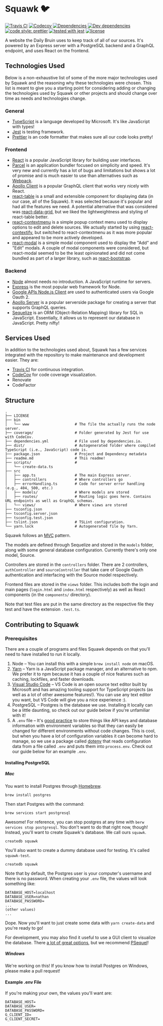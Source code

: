 # Squawk 🐦

[![Travis CI](https://img.shields.io/travis/daily-bruin/squawk.svg?style=flat)](https://travis-ci.org/daily-bruin/squawk)
[![Codecov](https://img.shields.io/codecov/c/github/daily-bruin/squawk.svg)](https://codecov.io/github/daily-bruin/squawk)
[![Dependencies](https://david-dm.org/daily-bruin/squawk/status.svg?style=flat)](https://david-dm.org/daily-bruin/squawk)
[![Dev dependencies](https://david-dm.org/daily-bruin/squawk/dev-status.svg?style=flat)](https://david-dm.org/daily-bruin/squawk?type=dev)
[![code style: prettier](https://img.shields.io/badge/code_style-prettier-ff69b4.svg?style=flat)](https://github.com/prettier/prettier)
[![tested with jest](https://img.shields.io/badge/tested_with-jest-99424f.svg?style=flat)](https://github.com/facebook/jest)
[![license](https://img.shields.io/github/license/daily-bruin/squawk.svg)]()

A website the Daily Bruin uses to keep track of all of our sources.
It's powered by an Express server with a PostgreSQL backend and a GraphQL
endpoint, and uses React on the frontend.

## Technologies Used

Below is a non-exhaustive list of some of the more major technologies used by Squawk and the reasoning why these technologies were chosen. This list is meant to give you a starting point for considering adding or changing the technologies used by Squawk or other projects and should change over time as needs and technologies change.

### General

* [TypeScript](http://www.typescriptlang.org) is a language developed by Microsoft. It's like JavaScript with types!
* [Jest](https://facebook.github.io/jest/) is testing framework.
* [Prettier](https://prettier.io) is an code formatter that makes sure all our code looks pretty!

### Frontend

* [React](https://reactjs.org) is a popular JavaScript library for building user interfaces.
* [Parcel](https://parceljs.org) is an application bundler focused on simplicity and speed. It's very new and currently has a lot of bugs and limitations but shows a lot of promise and is much easier to use than alternatives such as [Webpack](https://webpack.js.org).
* [Apollo Client](https://www.apollographql.com/client) is a popular GraphQL client that works very nicely with React.
* [react-table](https://react-table.js.org) is a small and extensible component for displaying data (in our case, all of the Squawk). It was selected because it's popular and had all the features we need. A potential alternative that was considered was [react-data-grid](http://adazzle.github.io/react-data-grid/), but we liked the lightweightness and styling of react-table better.
* [react-contextmenu](https://vkbansal.me/react-contextmenu/) is a simple popup context menu used to display options to edit and delete sources. We actually started by using [react-contextify](https://github.com/galkinrost/react-contextify), but switched to react-contextmenu as it was more popular and appeared to be more actively developed.
* [react-modal](https://github.com/reactjs/react-modal) is a simple modal component used to display the "Add" and "Edit" modals. A couple of modal components were considered, but react-modal seemed to be the least opinionated and did not come bundled as part of a larger library, such as [react-bootstrap](https://react-bootstrap.github.io).

### Backend

* [Node](https://nodejs.org/en/) almost needs no introduction. A JavaScript runtime for servers.
* [Express](https://expressjs.com) is the most popular web framework for Node.
* [Google APIs Node.js Client](http://google.github.io/google-api-nodejs-client/22.2.0/index.html) are used to authenticated users via Google Oauth 2.
* [Apollo Server](https://www.apollographql.com/servers) is a popular serverside package for creating a server that supports GraphQL queries.
* [Sequelize](http://docs.sequelizejs.com) is an ORM (Object-Relation Mapping) library for SQL in JavaScript. Essentially, it allows us to represent our database in JavaScript. Pretty nifty!

## Services Used

In addition to the technologies used about, Squawk has a few services integrated with the repository to make maintenance and development easier. They are:

* [Travis CI](https://travis-ci.org/daily-bruin/squawk) for continuous integration.
* [CodeCov](https://codecov.io/gh/daily-bruin/squawk) for code coverage visualization.
* Renovate
* CodeFactor

## Structure

```
.
├── LICENSE
├── bin
│   └── www                     # The file the actually runs the node server.
├── coverage/                   # Folder generated by Jest for use with CodeCov.
├── dependencies.yml            # File used by dependencies.io.
├── dist/                       # Autogenerated folder where compiled TypeScript (i.e., JavaScript) code is.
├── package.json                # Project and Dependency metadata
├── readme.md                   # This readme!
├── scripts/                    #
│   └── create-data.ts
├── src
│   ├── app.ts                  # The main Express server.
│   ├── controllers             # Where controllers go
│   ├── errorHandling.ts        # Code for server error handling (e.g., 404, 500, etc.)
│   ├── models/                 # Where models are stored
│   ├── routes/                 # Routing logic goes here. Contains URL endpoints as well as GraphQL schemas.
│   └── views/                  # Where views are stored
├── tsconfig.json
├── tsconfig.server.json
├── tsconfig.test.json
├── tslint.json                 # TSLint configuration.
└── yarn.lock                   # Autogenerated file by Yarn.
```

Squawk follows an [MVC](https://en.wikipedia.org/wiki/Model–view–controller)
pattern.

The models are defined through Sequelize and stored in the `models` folder,
along with some general database configuration. Currently there's only one
model, Source.

Controllers are stored in the `controllers` folder. There are 2 controllers,
`authController` and `sourceController` that take care of Google Oauth
authentication and interfacing with the Source model respectively.

Frontend files are stored in the `views` folder. This includes both the login and main pages (`login.html` and `index.html` respectively) as well as React components (in the `components/` directory).

Note that test files are put in the same directory as the respective file they test and have the extension `.test.ts`.

## Contributing to Squawk

### Prerequisites

There are a couple of programs and files Squawk depends on that you'll need to
have installed to run it locally.

1.  Node – You can install this with a simple `brew install node` on macOS.
2.  [Yarn](https://yarnpkg.com/lang/en/docs/install/) – Yarn is a JavaScript
    package manager, and an alternative to npm. We prefer it to npm because it
    has a couple of nice features such as caching, lockfiles, and faster
    downloads.
3.  [Visual Studio Code](https://code.visualstudio.com) – VS Code is an open
    source text editor built by Microsoft and has amazing tooling support for
    TypeScript projects (as well as a lot of other awesome features!). You can
    use any text editor you want, but VS Code will give you a nice experience :).
4.  PostgreSQL – Postgres is the database we use. Installing it locally can be a
    little daunting, so check out our guide below if you're unfamiliar with it!
5.  A `.env` file – It's [good practice](https://12factor.net/config) to store
    things like API keys and database information with environment variables so
    that they can easily be changed for different environments without code
    changes. This is cool, but when you have a lot of configuration variables it
    can become hard to manage, so we use a package called
    [dotenv](https://www.npmjs.com/package/dotenv) that reads configuration data
    from a file called `.env` and puts them into `process.env`. Check out our
    guide below for an example `.env`.

#### Installing PostgreSQL

##### Mac

You want to install Postgres through [Homebrew](https://brew.sh).

```shell
brew install postgres
```

Then start Postgres with the command:

```shell
brew services start postgresql
```

Awesome! For reference, you can stop postgres at any time with `berw services stop postgresql`. You don't want to do that right now, though! Instead, you'll want to create Squawk's database. We call ours `squawk`.

```shell
createdb squawk
```

You'll also want to create a dummy database used for testing. It's called `squawk-test`.

```shell
createdb squawk
```

Note that by default, the Postgres user is your computer's username and there is
no password. When creating your `.env` file, the values will look something like:

```
DATABASE_HOST=localhost
DATABASE_USER=nathan
DATABASE_PASSWORD=
...
(other values)
...
```

Dope. Now you'll want to just create some data with `yarn create-data` and you're ready to go!

For development, you may also find it useful to use a GUI client to visualize the database. There [a lot of great options](https://wiki.postgresql.org/wiki/Community_Guide_to_PostgreSQL_GUI_Tools), but we recommend [PSequel](http://www.psequel.com)!

##### Windows

We're working on this! If you know how to install Postgres on Windows, please
make a pull request!

#### Example .env File

If you're making your own, the values you'll want are:

```
DATABASE_HOST=
DATABASE_USER=
DATABASE_PASSWORD=
G_CLIENT_ID=
G_CLIENT_SECRET=
```

